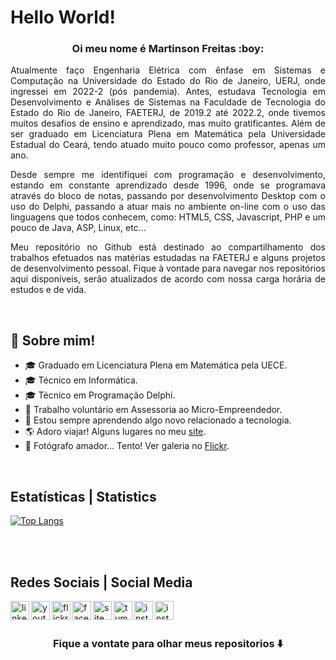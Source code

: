 <p align="center">

<h1>Hello World!</h1>

<h3 align="center"> Oi meu nome é Martinson Freitas :boy:</h3>

</p>


<p align="justify">Atualmente faço Engenharia Elétrica com ênfase em Sistemas e Computação na Universidade do Estado do Rio de Janeiro, UERJ, onde ingressei em 2022-2 (pós pandemia). Antes, estudava Tecnologia em Desenvolvimento e Análises de Sistemas na Faculdade de Tecnologia do Estado do Rio de Janeiro, FAETERJ, de 2019.2 até 2022.2, onde tivemos muitos desafios de ensino e aprendizado, mas muito gratificantes. Além de ser graduado em Licenciatura Plena em Matemática pela Universidade Estadual do Ceará, tendo atuado muito pouco como professor, apenas um ano.
</p>
<p align="justify">
Desde sempre me identifiquei com programação e desenvolvimento, estando em constante aprendizado desde 1996, onde se programava através do bloco de notas, passando por desenvolvimento Desktop com o uso do Delphi, passando a atuar mais no ambiente on-line com o uso das linguagens que todos conhecem, como: HTML5, CSS, Javascript, PHP e um pouco de Java, ASP, Linux, etc...
</p>
<p align="justify">
Meu repositório no Github está destinado ao compartilhamento dos trabalhos efetuados nas matérias estudadas na FAETERJ e alguns projetos de desenvolvimento pessoal. Fique à vontade para navegar nos repositórios aqui disponíveis, serão atualizados de acordo com nossa carga horária de estudos e de vida.</p>
<br>


## 💬 Sobre mim!

- 🎓 Graduado em Licenciatura Plena em Matemática pela UECE.
- 🎓 Técnico em Informática.
- 🎓 Técnico em Programação Delphi.
- 💼 Trabalho voluntário em Assessoria ao Micro-Empreendedor.
- 🚀 Estou sempre aprendendo algo novo relacionado a tecnologia.
- 🌎 Adoro viajar! Alguns lugares no meu [site].
- 📸 Fotógrafo amador... Tento! Ver galeria no [Flickr].
<br>


## Estatísticas | Statistics

[![Top Langs](https://github-readme-stats.vercel.app/api/top-langs/?username=MartinsonFreitas&langs_count=30)](https://github.com/MartinsonFreitas/github-readme-stats)

<br>
<br>

## Redes Sociais | Social Media

[<img align="left" alt="linkedin" width="30px" src="https://elpelegrino.com.br/icons/social-midias/linkedin.png">][Linkedin]

[<img align="left" alt="youtube" width="30px" src="https://elpelegrino.com.br/icons/social-midias/youtube.png">][Youtube]

[<img align="left" alt="flickr" width="30px" src="https://elpelegrino.com.br/icons/social-midias/flickr.png">][Flickr]

[<img align="left" alt="facebook" width="30px" src="https://elpelegrino.com.br/icons/social-midias/facebook.png">][Facebook]

[<img align="left" alt="site" width="30px" src="https://elpelegrino.com.br/icons/social-midias/www.png">][site]

[<img align="left" alt="tumblr" width="30px" src="https://elpelegrino.com.br/icons/social-midias/tumblr.png">][Tumblr]

[<img align="left" alt="instagram" width="30px" src="https://elpelegrino.com.br/icons/social-midias/instagram.png">][Instagram]

[<img align="left" alt="instagram" width="30px" src="https://elpelegrino.com.br/icons/social-midias/lattes.png">][Currículo_lattes]

<!-- Sites -->

[Linkedin]: https://www.linkedin.com/in/martinson-freitas-340073263/
[Youtube]: https://www.youtube.com/user/ElPelegrinoComBr/
[Flickr]: https://www.flickr.com/photos/El_Pelegrino/
[Facebook]: https://www.facebook.com/ElPelegrino.br/
[site]: https://elpelegrino.com.br/
[Tumblr]: https://elpelegrino.tumblr.com/
[Instagram]: https://www.instagram.com/elpelegrino/
[Currículo_lattes]: https://wwws.cnpq.br/cvlattesweb/PKG_MENU.menu?f_cod=F3364D8A9702C77E1A8C1D91829C2E2E#

<br>
<br>

### <div align="center"> Fique a vontate para olhar meus repositorios ⬇️ </div>

<!--
**MartinsonFreitas/MartinsonFreitas** is a ✨ _special_ ✨ repository because its `README.md` (this file) appears on your GitHub profile.

Here are some ideas to get you started:

- 🔭 I’m currently working on ...
- 🌱 I’m currently learning ...
- 👯 I’m looking to collaborate on ...
- 🤔 I’m looking for help with ...
- 💬 Ask me about ...
- 📫 How to reach me: ...
- 😄 Pronouns: ...
- ⚡ Fun fact: ...
-->
